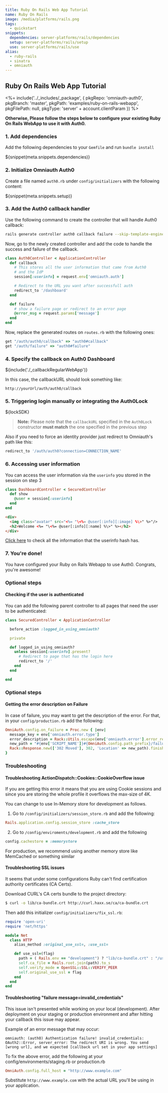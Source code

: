 ```yaml
---
title: Ruby On Rails Web App Tutorial
name: Ruby On Rails
image: /media/platforms/rails.png
tags:
  - quickstart
snippets:
  dependencies: server-platforms/rails/dependencies
  setup: server-platforms/rails/setup
  use: server-platforms/rails/use
alias:
  - ruby-rails
  - sinatra
  - omniauth
---
```


## Ruby On Rails Web App Tutorial

<%= include('../_includes/_package', {
  pkgRepo: 'omniauth-auth0',
  pkgBranch: 'master',
  pkgPath: 'examples/ruby-on-rails-webapp',
  pkgFilePath: null,
  pkgType: 'server' + account.clientParam
}) %>

**Otherwise, Please follow the steps below to configure your existing Ruby On Rails WebApp to use it with Auth0.**

### 1. Add dependencies

Add the following dependencies to your `Gemfile` and run `bundle install`

${snippet(meta.snippets.dependencies)}

### 2. Initialize Omniauth Auth0

Create a file named `auth0.rb` under `config/initializers` with the following content:

${snippet(meta.snippets.setup)}

### 3. Add the Auth0 callback handler

Use the following command to create the controller that will handle Auth0 callback:

```bash
rails generate controller auth0 callback failure --skip-template-engine --skip-assets
```

Now, go to the newly created controller and add the code to handle the success and failure of the callback.

```ruby
class Auth0Controller < ApplicationController
  def callback
    # This stores all the user information that came from Auth0
    # and the IdP
    session[:userinfo] = request.env['omniauth.auth']

    # Redirect to the URL you want after successfull auth
    redirect_to '/dashboard'
  end

  def failure
    # show a failure page or redirect to an error page
    @error_msg = request.params['message']
  end
end
```

Now, replace the generated routes on `routes.rb` with the following ones:

```ruby
get "/auth/auth0/callback" => "auth0#callback"
get "/auth/failure" => "auth0#failure"
```

### 4. Specify the callback on Auth0 Dashboard

${include('./_callbackRegularWebApp')}

In this case, the callbackURL should look something like:

```
http://yourUrl/auth/auth0/callback
```
### 5. Triggering login manually or integrating the Auth0Lock

${lockSDK}

> **Note:** Please note that the `callbackURL` specified in the `Auth0Lock` constructor **must match** the one specified in the previous step

Also if you need to force an identity provider just redirect to Omniauth's path like this:

```ruby
redirect_to '/auth/auth0?connection=CONNECTION_NAME'
```

### 6. Accessing user information

You can access the user information via the `userinfo` you stored in the session on step 3

```ruby
class DashboardController < SecuredController
  def show
    @user = session[:userinfo]
  end
end
```

```html
<div>
  <img class="avatar" src="<%= "\<%= @user[:info][:image] %\>" %>"/>
  <h2>Welcome <%= "\<%= @user[:info][:name] %\>" %></h2>
</div>
```

[Click here](https://github.com/intridea/omniauth/wiki/Auth-Hash-Schema) to check all the information that the userinfo hash has.

### 7. You're done!

You have configured your Ruby on Rails Webapp to use Auth0. Congrats, you're awesome!

### Optional steps

#### Checking if the user is authenticated

You can add the following parent controller to all pages that need the user to be authenticated:

```ruby
class SecuredController < ApplicationController

  before_action :logged_in_using_omniauth?

  private

  def logged_in_using_omniauth?
    unless session[:userinfo].present?
      # Redirect to page that has the login here
      redirect_to '/'
    end
  end

end
```

### Optional steps
#### Getting the error description on Failure

In case of failure, you may want to get the description of the error. For that, in your `config/production.rb` add the following:

```ruby
OmniAuth.config.on_failure = Proc.new { |env|
  message_key = env['omniauth.error.type']
  error_description = Rack::Utils.escape(env['omniauth.error'].error_reason)
  new_path = "#{env['SCRIPT_NAME']}#{OmniAuth.config.path_prefix}/failure?message=#{message_key}&error_description=#{error_description}"
  Rack::Response.new(['302 Moved'], 302, 'Location' => new_path).finish
}
```

### Troubleshooting

#### Troubleshooting ActionDispatch::Cookies::CookieOverflow issue

If you are getting this error it means that you are using Cookie sessions and since you are storing the whole profile it overflows the max-size of 4K.

You can change to use In-Memory store for development as follows.

1. Go to `/config/initializers/session_store.rb` and add the following:

```ruby
Rails.application.config.session_store :cache_store
```
2. Go to `/config/enviroments/development.rb` and add the following

```ruby
config.cachestore = :memorystore
```

For production, we recommend using another memory store like MemCached or something similar

#### Troubleshooting SSL issues

It seems that under some configurations Ruby can't find certification authority certificates (CA Certs).

Download CURL's CA certs bundle to the project directory:

```bash
$ curl -o lib/ca-bundle.crt http://curl.haxx.se/ca/ca-bundle.crt
```

Then add this initializer `config/initializers/fix_ssl.rb`:

```ruby
require 'open-uri'
require 'net/https'

module Net
  class HTTP
    alias_method :original_use_ssl=, :use_ssl=

    def use_ssl=(flag)
      path = ( Rails.env == "development") ? "lib/ca-bundle.crt" : "/usr/lib/ssl/certs/ca-certificates.crt"
      self.ca_file = Rails.root.join(path).to_s
      self.verify_mode = OpenSSL::SSL::VERIFY_PEER
      self.original_use_ssl = flag
    end
  end
end
```
#### Troubleshooting "failure message=invalid_credentials"

This issue isn't presented while working on your local (development). After deployment on your staging or production environment and after hitting your callback this issue may appear.

Example of an error message that may occur:

```
omniauth: (auth0) Authentication failure! invalid_credentials: OAuth2::Error, server_error: The redirect URI is wrong. You send [wrong url], and we expected [callback url set in your app settings]
```

To fix the above error, add the following at your config/environments/staging.rb or production.rb

```ruby
OmniAuth.config.full_host = "http://www.example.com"
```

Substitute `http://www.example.com` with the actual URL you'll be using in your application.
